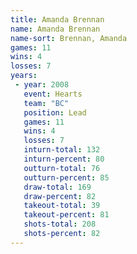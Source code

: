```yaml
---
title: Amanda Brennan
name: Amanda Brennan
name-sort: Brennan, Amanda
games: 11
wins: 4
losses: 7
years:
 - year: 2008
   event: Hearts
   team: "BC"
   position: Lead
   games: 11
   wins: 4
   losses: 7
   inturn-total: 132
   inturn-percent: 80
   outturn-total: 76
   outturn-percent: 85
   draw-total: 169
   draw-percent: 82
   takeout-total: 39
   takeout-percent: 81
   shots-total: 208
   shots-percent: 82
---
```

